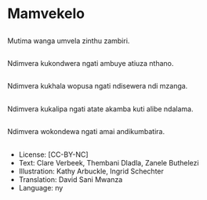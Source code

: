 # Mamvekelo

##
Mutima wanga umvela zinthu zambiri.

##
Ndimvera kukondwera ngati ambuye atiuza nthano.

##
Ndimvera kukhala wopusa ngati ndisewera ndi mzanga.

##
Ndimvera kukalipa ngati atate akamba kuti alibe ndalama.

##
Ndimvera wokondewa ngati amai andikumbatira.

##
* License: [CC-BY-NC]
* Text: Clare Verbeek, Thembani Dladla, Zanele Buthelezi
* Illustration: Kathy Arbuckle, Ingrid Schechter
* Translation: David Sani Mwanza
* Language: ny
